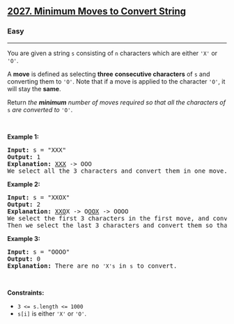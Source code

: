 <h2><a href="https://leetcode.com/problems/minimum-moves-to-convert-string/">2027. Minimum Moves to Convert String</a></h2><h3>Easy</h3><hr><div style="user-select: auto;"><p style="user-select: auto;">You are given a string <code style="user-select: auto;">s</code> consisting of <code style="user-select: auto;">n</code> characters which are either <code style="user-select: auto;">'X'</code> or <code style="user-select: auto;">'O'</code>.</p>

<p style="user-select: auto;">A <strong style="user-select: auto;">move</strong> is defined as selecting <strong style="user-select: auto;">three</strong> <strong style="user-select: auto;">consecutive characters</strong> of <code style="user-select: auto;">s</code> and converting them to <code style="user-select: auto;">'O'</code>. Note that if a move is applied to the character <code style="user-select: auto;">'O'</code>, it will stay the <strong style="user-select: auto;">same</strong>.</p>

<p style="user-select: auto;">Return <em style="user-select: auto;">the <strong style="user-select: auto;">minimum</strong> number of moves required so that all the characters of </em><code style="user-select: auto;">s</code><em style="user-select: auto;"> are converted to </em><code style="user-select: auto;">'O'</code>.</p>

<p style="user-select: auto;">&nbsp;</p>
<p style="user-select: auto;"><strong style="user-select: auto;">Example 1:</strong></p>

<pre style="user-select: auto;"><strong style="user-select: auto;">Input:</strong> s = "XXX"
<strong style="user-select: auto;">Output:</strong> 1
<strong style="user-select: auto;">Explanation:</strong> <u style="user-select: auto;">XXX</u> -&gt; OOO
We select all the 3 characters and convert them in one move.
</pre>

<p style="user-select: auto;"><strong style="user-select: auto;">Example 2:</strong></p>

<pre style="user-select: auto;"><strong style="user-select: auto;">Input:</strong> s = "XXOX"
<strong style="user-select: auto;">Output:</strong> 2
<strong style="user-select: auto;">Explanation:</strong> <u style="user-select: auto;">XXO</u>X -&gt; O<u style="user-select: auto;">OOX</u> -&gt; OOOO
We select the first 3 characters in the first move, and convert them to <code style="user-select: auto;">'O'</code>.
Then we select the last 3 characters and convert them so that the final string contains all <code style="user-select: auto;">'O'</code>s.</pre>

<p style="user-select: auto;"><strong style="user-select: auto;">Example 3:</strong></p>

<pre style="user-select: auto;"><strong style="user-select: auto;">Input:</strong> s = "OOOO"
<strong style="user-select: auto;">Output:</strong> 0
<strong style="user-select: auto;">Explanation:</strong> There are no <code style="user-select: auto;">'X's</code> in <code style="user-select: auto;">s</code> to convert.
</pre>

<p style="user-select: auto;">&nbsp;</p>
<p style="user-select: auto;"><strong style="user-select: auto;">Constraints:</strong></p>

<ul style="user-select: auto;">
	<li style="user-select: auto;"><code style="user-select: auto;">3 &lt;= s.length &lt;= 1000</code></li>
	<li style="user-select: auto;"><code style="user-select: auto;">s[i]</code> is either <code style="user-select: auto;">'X'</code> or <code style="user-select: auto;">'O'</code>.</li>
</ul>
</div>